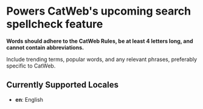 # Powers CatWeb's upcoming search spellcheck feature

**Words should adhere to the CatWeb Rules, be at least 4 letters long, and cannot contain abbreviations.**

Include trending terms, popular words, and any relevant phrases, preferably specific to CatWeb.

## Currently Supported Locales
- **en**: English
